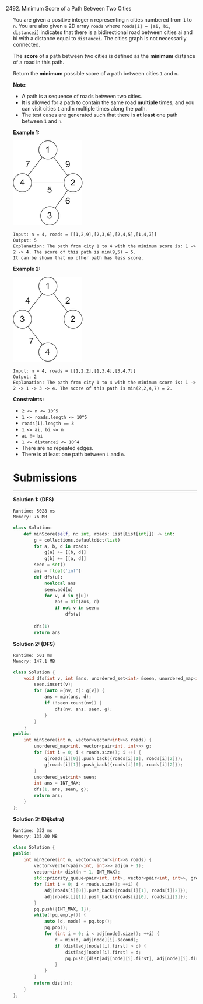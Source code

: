 2492. Minimum Score of a Path Between Two Cities

You are given a positive integer `n` representing `n` cities numbered from `1` to `n`. You are also given a 2D array `roads` where `roads[i] = [ai, bi, distancei]` indicates that there is a bidirectional road between cities ai and bi with a distance equal to `distancei`. The cities graph is not necessarily connected.

The **score** of a path between two cities is defined as the **minimum** distance of a road in this path.

Return the **minimum** possible score of a path between cities `1` and `n`.

**Note:**

* A path is a sequence of roads between two cities.
* It is allowed for a path to contain the same road **multiple** times, and you can visit cities `1` and `n` multiple times along the path.
* The test cases are generated such that there is **at least** one path between `1` and `n`.
 

**Example 1:**

![2492_graph11.png](img/2492_graph11.png)
```
Input: n = 4, roads = [[1,2,9],[2,3,6],[2,4,5],[1,4,7]]
Output: 5
Explanation: The path from city 1 to 4 with the minimum score is: 1 -> 2 -> 4. The score of this path is min(9,5) = 5.
It can be shown that no other path has less score.
```

**Example 2:**

![2492_graph22.png](img/2492_graph22.png)
```
Input: n = 4, roads = [[1,2,2],[1,3,4],[3,4,7]]
Output: 2
Explanation: The path from city 1 to 4 with the minimum score is: 1 -> 2 -> 1 -> 3 -> 4. The score of this path is min(2,2,4,7) = 2.
```

**Constraints:**

* `2 <= n <= 10^5`
* `1 <= roads.length <= 10^5`
* `roads[i].length == 3`
* `1 <= ai, bi <= n`
* `ai != bi`
* `1 <= distancei <= 10^4`
* There are no repeated edges.
* There is at least one path between `1` and `n`.

# Submissions
---
**Solution 1: (DFS)**
```
Runtime: 5028 ms
Memory: 76 MB
```
```python
class Solution:
    def minScore(self, n: int, roads: List[List[int]]) -> int:
        g = collections.defaultdict(list)
        for a, b, d in roads:
            g[a] += [[b, d]]
            g[b] += [[a, d]]
        seen = set()
        ans = float('inf')
        def dfs(u):
            nonlocal ans
            seen.add(u)
            for v, d in g[u]:
                ans = min(ans, d)
                if not v in seen:
                    dfs(v)
            
        dfs(1)
        return ans
```

**Solution 2: (DFS)**
```
Runtime: 501 ms
Memory: 147.1 MB
```
```c++
class Solution {
    void dfs(int v, int &ans, unordered_set<int> &seen, unordered_map<int, vector<pair<int, int>>> &g) {
        seen.insert(v);
        for (auto &[nv, d]: g[v]) {
            ans = min(ans, d);
            if (!seen.count(nv)) {
                dfs(nv, ans, seen, g);
            }
        }
    }
public:
    int minScore(int n, vector<vector<int>>& roads) {
        unordered_map<int, vector<pair<int, int>>> g;
        for (int i = 0; i < roads.size(); i ++) {
            g[roads[i][0]].push_back({roads[i][1], roads[i][2]});
            g[roads[i][1]].push_back({roads[i][0], roads[i][2]});
        }
        unordered_set<int> seen;
        int ans = INT_MAX;
        dfs(1, ans, seen, g);
        return ans;
    }
};
```

**Solution 3: (Dijkstra)**
```
Runtime: 332 ms
Memory: 135.00 MB
```
```c++
class Solution {
public:
    int minScore(int n, vector<vector<int>>& roads) {
        vector<vector<pair<int, int>>> adj(n + 1);
        vector<int> dist(n + 1, INT_MAX);
        std::priority_queue<pair<int, int>, vector<pair<int, int>>, greater<pair<int, int>>> pq;
        for (int i = 0; i < roads.size(); ++i) {
            adj[roads[i][0]].push_back({roads[i][1], roads[i][2]});
            adj[roads[i][1]].push_back({roads[i][0], roads[i][2]});
        }
        pq.push({INT_MAX, 1});
        while(!pq.empty()) {
            auto [d, node] = pq.top();
            pq.pop();
            for (int i = 0; i < adj[node].size(); ++i) {
                d = min(d, adj[node][i].second);
                if (dist[adj[node][i].first] > d) {
                    dist[adj[node][i].first] = d;
                    pq.push({dist[adj[node][i].first], adj[node][i].first});
                }
            }
        }
        return dist[n];
    }
};
```
